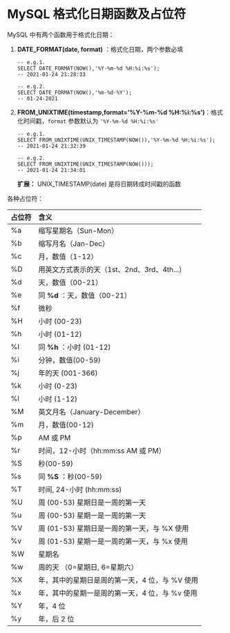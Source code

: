 # MySQL 格式化日期函数及占位符

MySQL 中有两个函数用于格式化日期：

1. **DATE_FORMAT(date, format)** ：格式化日期，两个参数必填

   ```mysql
   -- e.g.1.
   SELECT DATE_FORMAT(NOW(),'%Y-%m-%d %H:%i:%s');
   -- 2021-01-24 21:28:33
   
   -- e.g.2.
   SELECT DATE_FORMAT(NOW(),'%m-%d-%Y');
   -- 01-24-2021
   ```

   

2. **FROM_UNIXTIME(timestamp,format='%Y-%m-%d %H:%i:%s')**：格式化时间戳，`format` 参数默认为 `'%Y-%m-%d %H:%i:%s'`

   ```mysql
   -- e.g.1.
   SELECT FROM_UNIXTIME(UNIX_TIMESTAMP(NOW()),'%Y-%m-%d %H:%i:%s');
   -- 2021-01-24 21:32:39
   
   -- e.g.2.
   SELECT FROM_UNIXTIME(UNIX_TIMESTAMP(NOW()));
   -- 2021-01-24 21:34:01
   ```

   **扩展：** UNIX_TIMESTAMP(date) 是将日期转成时间戳的函数

各种占位符：

| 占位符 | 含义                                           |
| :----- | :--------------------------------------------- |
| %a     | 缩写星期名（Sun-Mon）                          |
| %b     | 缩写月名（Jan-Dec）                            |
| %c     | 月，数值（1-12）                               |
| %D     | 用英文方式表示的天（1st、2nd、3rd、4th...）    |
| %d     | 天，数值（00-21）                              |
| %e     | 同 **%d** ：天，数值（00-21）                  |
| %f     | 微秒                                           |
| %H     | 小时 (00-23)                                   |
| %h     | 小时 (01-12)                                   |
| %I     | 同 **%h** ：小时 (01-12)                       |
| %i     | 分钟，数值(00-59)                              |
| %j     | 年的天 (001-366)                               |
| %k     | 小时 (0-23)                                    |
| %l     | 小时 (1-12)                                    |
| %M     | 英文月名（January-December）                   |
| %m     | 月，数值(00-12)                                |
| %p     | AM 或 PM                                       |
| %r     | 时间，12-小时（hh:mm:ss AM 或 PM）             |
| %S     | 秒(00-59)                                      |
| %s     | 同 **%S** ：秒(00-59)                          |
| %T     | 时间, 24-小时 (hh:mm:ss)                       |
| %U     | 周 (00-53) 星期日是一周的第一天                |
| %u     | 周 (00-53) 星期一是一周的第一天                |
| %V     | 周 (01-53) 星期日是一周的第一天，与 %X 使用    |
| %v     | 周 (01-53) 星期一是一周的第一天，与 %x 使用    |
| %W     | 星期名                                         |
| %w     | 周的天 （0=星期日, 6=星期六）                  |
| %X     | 年，其中的星期日是周的第一天，4 位，与 %V 使用 |
| %x     | 年，其中的星期一是周的第一天，4 位，与 %v 使用 |
| %Y     | 年，4 位                                       |
| %y     | 年，后 2 位                                    |

